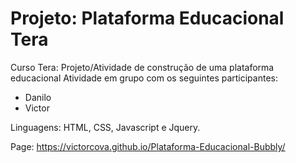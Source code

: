 # Projeto: Plataforma Educacional Tera
 Curso Tera: Projeto/Atividade de construção de uma plataforma educacional 
 Atividade em grupo com os seguintes participantes:
 - Danilo
 - Victor

Linguagens: HTML, CSS, Javascript e Jquery.

Page:
https://victorcova.github.io/Plataforma-Educacional-Bubbly/
